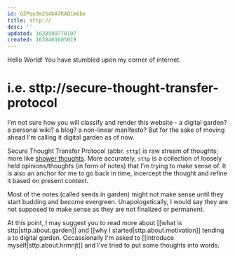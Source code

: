 ```yaml
---
id: GZPqo3m2S4bA7KAQ1mGbe
title: sttp://
desc: ''
updated: 1638599770197
created: 1638401605019
---
```


Hello World! You have stumbled upon my corner of internet.

# i.e. sttp://secure-thought-transfer-protocol

I'm not sure how you will classify and render this website - a digital garden? a personal wiki? a blog? a non-linear manifesto? But for the sake of moving ahead I'm calling it digital garden as of now.

Secure Thought Transfer Protocol (abbr. `sttp`) is raw stream of thoughts; more like [shower thoughts](https://www.reddit.com/r/Showerthoughts/). More accurately, `sttp` is a collection of loosely held opinions/thoughts (in form of notes) that I'm trying to make sense of. It is also an anchor for me to go back in time, incercept the thought and refine it based on present context.

Most of the notes (called seeds in garden) might not make sense until they start budding and become evergreen. Unapologetically, I would say they are not supposed to make sense as they are not finalized or permanent.

At this point, I may suggest you to read more about [[what is sttp|sttp.about.garden]] and [[why I started|sttp.about.motivation]] tending a to digital garden. Occassionally I'm asked to [[introduce myself|sttp.about.hrmnjt]] and I've tried to put some thoughts into words. 

